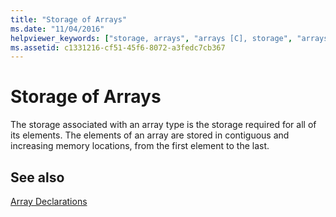 ```yaml
---
title: "Storage of Arrays"
ms.date: "11/04/2016"
helpviewer_keywords: ["storage, arrays", "arrays [C], storage", "arrays [C]", "storing arrays"]
ms.assetid: c1331216-cf51-45f6-8072-a3fedc7cb367
---
```

# Storage of Arrays

The storage associated with an array type is the storage required for all of its elements. The elements of an array are stored in contiguous and increasing memory locations, from the first element to the last.

## See also

[Array Declarations](../c-language/array-declarations.md)
